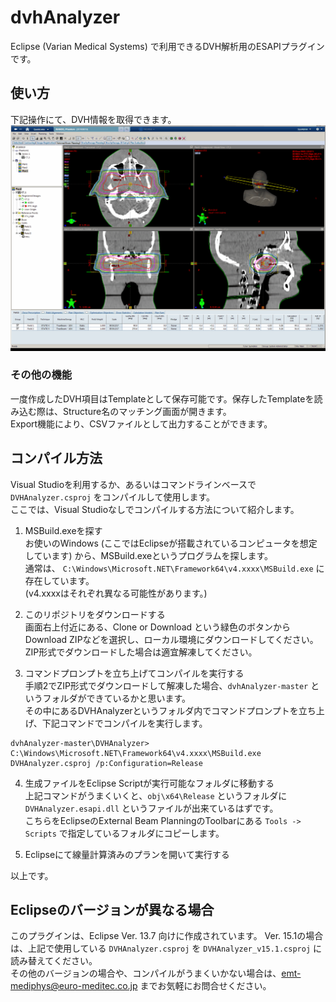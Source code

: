 # dvhAnalyzer

Eclipse (Varian Medical Systems) で利用できるDVH解析用のESAPIプラグインです。

## 使い方

下記操作にて、DVH情報を取得できます。  
![操作方法](img/Movie.gif)

### その他の機能
一度作成したDVH項目はTemplateとして保存可能です。保存したTemplateを読み込む際は、Structure名のマッチング画面が開きます。  
Export機能により、CSVファイルとして出力することができます。

## コンパイル方法

Visual Studioを利用するか、あるいはコマンドラインベースで `DVHAnalyzer.csproj` をコンパイルして使用します。  
ここでは、Visual Studioなしでコンパイルする方法について紹介します。

1. MSBuild.exeを探す  
お使いのWindows (ここではEclipseが搭載されているコンピュータを想定しています) から、MSBuild.exeというプログラムを探します。  
通常は、 `C:\Windows\Microsoft.NET\Framework64\v4.xxxx\MSBuild.exe` に存在しています。  
(v4.xxxxはそれぞれ異なる可能性があります。)

2. このリポジトリをダウンロードする  
画面右上付近にある、Clone or Download という緑色のボタンからDownload ZIPなどを選択し、ローカル環境にダウンロードしてください。  
ZIP形式でダウンロードした場合は適宜解凍してください。

3. コマンドプロンプトを立ち上げてコンパイルを実行する  
手順2でZIP形式でダウンロードして解凍した場合、`dvhAnalyzer-master` というフォルダができているかと思います。  
その中にあるDVHAnalyzerというフォルダ内でコマンドプロンプトを立ち上げ、下記コマンドでコンパイルを実行します。

~~~Batchfile
dvhAnalyzer-master\DVHAnalyzer> C:\Windows\Microsoft.NET\Framework64\v4.xxxx\MSBuild.exe DVHAnalyzer.csproj /p:Configuration=Release
~~~

4. 生成ファイルをEclipse Scriptが実行可能なフォルダに移動する  
上記コマンドがうまくいくと、`obj\x64\Release` というフォルダに `DVHAnalyzer.esapi.dll` というファイルが出来ているはずです。  
こちらをEclipseのExternal Beam PlanningのToolbarにある `Tools -> Scripts` で指定しているフォルダにコピーします。  

5. Eclipseにて線量計算済みのプランを開いて実行する

以上です。  

## Eclipseのバージョンが異なる場合

このプラグインは、Eclipse Ver. 13.7 向けに作成されています。
Ver. 15.1の場合は、上記で使用している `DVHAnalyzer.csproj` を `DVHAnalyzer_v15.1.csproj` に読み替えてください。  
その他のバージョンの場合や、コンパイルがうまくいかない場合は、emt-mediphys@euro-meditec.co.jp までお気軽にお問合せください。
